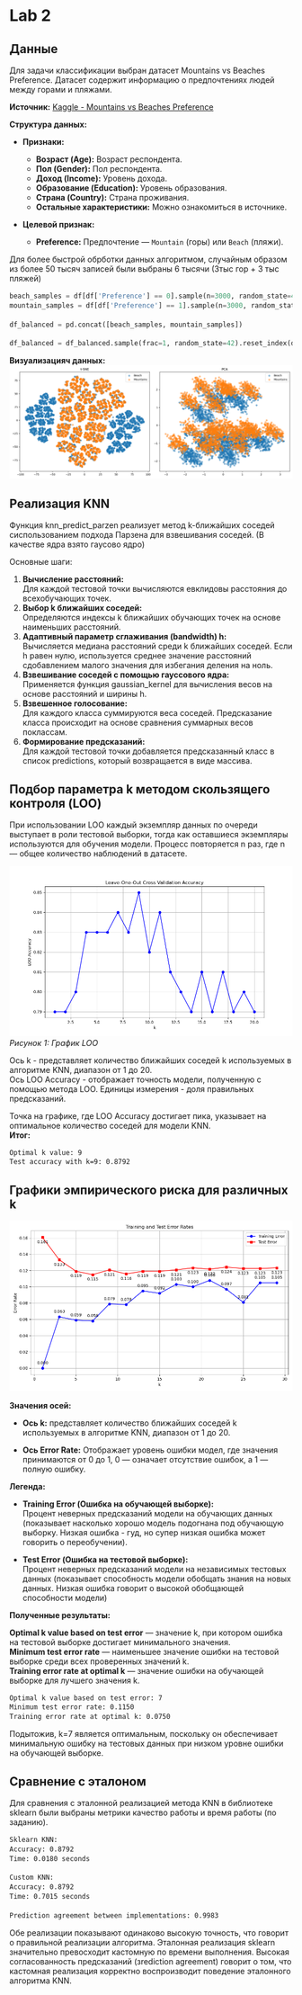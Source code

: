 # Lab 2

## Данные

Для задачи классификации выбран датасет Mountains vs Beaches Preference. Датасет содержит информацию о предпочтениях людей между горами и пляжами.

**Источник:** [Kaggle - Mountains vs Beaches Preference](https://www.kaggle.com/datasets/jahnavipaliwal/mountains-vs-beaches-preference)

**Структура данных:**
- **Признаки:**
  - **Возраст (Age):** Возраст респондента.
  - **Пол (Gender):** Пол респондента.
  - **Доход (Income):** Уровень дохода.
  - **Образование (Education):** Уровень образования.
  - **Страна (Country):** Страна проживания.
  - **Остальные характеристики:** Можно ознакомиться в источнике.
  
- **Целевой признак:**
  - **Preference:** Предпочтение — `Mountain` (горы) или `Beach` (пляжи).

Для более быстрой обрботки данных алгоритмом, случайным образом из более 50 тысяч записей были выбраны 6 тысячи (3тыс гор + 3 тыс пляжей)
```python
beach_samples = df[df['Preference'] == 0].sample(n=3000, random_state=42)
mountain_samples = df[df['Preference'] == 1].sample(n=3000, random_state=42)

df_balanced = pd.concat([beach_samples, mountain_samples])

df_balanced = df_balanced.sample(frac=1, random_state=42).reset_index(drop=True)
```

**Визуализацияч данных:**  
![alt text](img/visualization.png)


## Реализация KNN
Функция knn_predict_parzen реализует метод k-ближайших соседей сиспользованием подхода Парзена для взвешивания соседей. (В качестве ядра взято гаусово ядро)  

Основные шаги:
1. **Вычисление расстояний:**  
    Для каждой тестовой точки вычисляются евклидовы расстояния до   всехобучающих точек.
2. **Выбор k ближайших соседей:**  
    Определяются индексы k ближайших обучающих точек на основе наименьших   расстояний.
3. **Адаптивный параметр сглаживания (bandwidth) h:**  
    Вычисляется медиана расстояний среди k ближайших соседей.
    Если h равен нулю, используется среднее значение расстояний сдобавлением малого значения для избегания деления на ноль.
4. **Взвешивание соседей с помощью гауссового ядра:**  
    Применяется функция gaussian_kernel для вычисления весов на основе расстояний и ширины h.
5. **Взвешенное голосование:**  
    Для каждого класса суммируются веса соседей.
    Предсказание класса происходит на основе сравнения суммарных весов поклассам.
6. **Формирование предсказаний:**  
    Для каждой тестовой точки добавляется предсказанный класс в список  predictions, который возвращается в виде массива.

## Подбор параметра k методом скользящего контроля (LOO)  
При использовании LOO каждый экземпляр данных по очереди выступает в роли тестовой выборки, тогда как оставшиеся экземпляры используются для обучения модели. Процесс повторяется n раз, где n — общее количество наблюдений в датасете.

![alt text](img/loo.png)
*Рисунок 1: График LOO*  

Ось k - представляет количество ближайших соседей k используемых в алгоритме KNN, диапазон от 1 до 20.  
Ось LOO Accuracy - отображает точность модели, полученную с помощью метода LOO. Единицы измерения - доля правильных предсказаний.  

Точка на графике, где LOO Accuracy достигает пика, указывает на оптимальное количество соседей для модели KNN.  
**Итог:**
```bash
Optimal k value: 9
Test accuracy with k=9: 0.8792
```

## Графики эмпирического риска для различных k

![alt text](img/error_rates.png)

**Значения осей:**

- **Ось k:** представляет количество ближайших соседей k используемых в алгоритме KNN, диапазон от 1 до 20.

- **Ось Error Rate:** Отображает уровень ошибки модел, где значения принимаются от 0 до 1, 0 — означает отсутствие ошибок, а 1 — полную ошибку.

**Легенда:**

- **Training Error (Ошибка на обучающей выборке):**  
    Процент неверных предсказаний модели на обучающих данных (показывает насколько хорошо модель подогнана под обучающую выборку. Низкая ошибка - гуд, но супер низкая ошибка может говорить о переобучении).

- **Test Error (Ошибка на тестовой выборке):**  
  Процент неверных предсказаний модели на независимых тестовых данных (показывает способность модели обобщать знания на новых данных. Низкая ошибка говорит о высокой обобщающей способности модели)

**Полученные результаты:**

**Optimal k value based on test error** — значение k, при котором ошибка на тестовой выборке достигает минимального значения.  
**Minimum test error rate** — наименьшее значение ошибки на тестовой выборке среди всех проверенных значений k.  
**Training error rate at optimal k** — значение ошибки на обучающей выборке для лучшего значения k.
```bash
Optimal k value based on test error: 7
Minimum test error rate: 0.1150
Training error rate at optimal k: 0.0750
```
Подытожив, k=7 является оптимальным, поскольку он обеспечивает минимальную ошибку на тестовых данных при низком уровне ошибки на обучающей выборке.

## Сравнение с эталоном

Для сравнения с эталонной реализацией метода KNN в библиотеке sklearn были выбраны метрики качество работы и время работы (по заданию).

```bash
Sklearn KNN:
Accuracy: 0.8792
Time: 0.0180 seconds

Custom KNN:
Accuracy: 0.8792
Time: 0.7015 seconds

Prediction agreement between implementations: 0.9983
```

Обе реализации показывают одинаково высокую точность, что говорит о правильной реализации алгоритма. Эталонная реализация sklearn значительно превосходит кастомную по времени выполнения. Высокая согласованность предсказаний (зrediction agreement) говорит о том, что кастомная реализация корректно воспроизводит поведение эталонного алгоритма KNN.